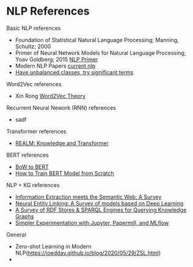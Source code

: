 # NLP References

Basic NLP references
- Foundation of Statistical Natural Language Processing; Manning, Schultz; 2000
- Primer of Neural Network Models for Natural Language Processing; Yoav Goldberg; 2015 [NLP Primer](https://arxiv.org/abs/1510.00726)
- Modern NLP Papers [current nlp](https://medium.com/huggingface/the-best-and-most-current-of-modern-natural-language-processing-5055f409a1d1)
- [Have unbalanced classes, try significant terms](http://xplordat.com/2019/12/23/have-unbalanced-classes-try-significant-terms/)


Word2Vec references
- Xin Rong [Word2Vec Theory](https://arxiv.org/abs/1411.2738)

Recurrent Neural Nework (RNN) references
- sadf

Transformer references
- [REALM: Knowledge and Transformer](https://joeddav.github.io/blog/2020/03/03/REALM.html)

BERT references
- [BoW to BERT](http://xplordat.com/2019/09/23/bow-to-bert/)
- [How to Train BERT Model from Scratch](https://towardsdatascience.com/how-to-train-a-bert-model-from-scratch-72cfce554fc6)

NLP + KG references
- [Information Extraction meets the Semantic Web: A Survey](https://repositorio.uchile.cl/bitstream/handle/2250/174484/Information-extraction-meets-the-Semantic-Web.pdf?sequence=1)
- [Neural Entity Linking: A Survey of models based on Deep Learning](https://arxiv.org/pdf/2006.00575.pdf)
- [A Survey of RDF Stores & SPARQL Engines for Querying Knowledge Graphs](https://arxiv.org/pdf/2102.13027)
- [Simpler Experimentation with Jupyter, Papermill, and MLflow](https://eugeneyan.com/writing/experimentation-workflow-with-jupyter-papermill-mlflow/)

General
- Zero-shot Learning in Modern NLP(https://joeddav.github.io/blog/2020/05/29/ZSL.html)
- 
